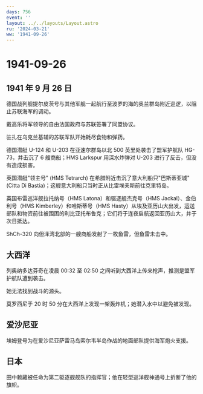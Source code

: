 ```yaml
---
days: 756
event: ''
layout: ../../layouts/Layout.astro
ru: '2024-03-21'
ww: '1941-09-26'
---
```


# 1941-09-26

## 1941 年 9 月 26 日

德国战列舰提尔皮茨号与其他军舰一起航行至波罗的海的奥兰群岛附近巡逻，以阻止苏联海军的调动。

戴高乐将军领导的自由法国政府与苏联签署了同盟协议。

驻扎在乌克兰基辅的苏联军队开始耗尽食物和弹药。

德国潜艇 U-124 和 U-203 在亚速尔群岛以北 500 英里处袭击了盟军护航队
HG-73，并击沉了 6 艘商船；HMS Larkspur 用深水炸弹对 U-203
进行了反击，但没有造成损害。

英国潜艇"领主号" (HMS Tetrarch) 在希腊附近击沉了意大利船只"巴斯蒂亚城"
(Citta Di Bastia)；这艘意大利船只当时正从比雷埃夫斯前往克里特岛。

英国布雷巡洋舰拉托纳号（HMS Latona）和驱逐舰杰克号（HMS
Jackal）、金伯利号（HMS Kimberley）和哈斯蒂号（HMS
Hasty）从埃及亚历山大出发，运送部队和物资前往被围困的利比亚托布鲁克；它们将于连夜启航返回亚历山大，并于次日抵达。

ShCh-320 向但泽湾北部的一艘商船发射了一枚鱼雷，但鱼雷未击中。

## 大西洋

列奥纳多达芬奇在凌晨 00:32 至 02:50
之间听到大西洋上传来枪声，推测是盟军护航队遭到袭击。

她无法找到战斗的源头。

莫罗西尼于 20 时 50 分在大西洋上发现一架轰炸机；她潜入水中以避免被发现。

## 爱沙尼亚

埃姆登号为在爱沙尼亚萨雷马岛索尔韦半岛作战的地面部队提供海军炮火支援。

## 日本

田中赖藏被任命为第二驱逐舰舰队的指挥官；他在轻型巡洋舰神通号上折断了他的旗帜。